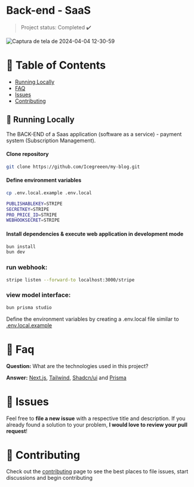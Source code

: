 <h1 align="left">
    <a">Back-end - SaaS</a>
</h1>

> Project status: Completed :heavy_check_mark:

![Captura de tela de 2024-04-04 12-30-59](https://github.com/Icegreeen/Saas-system/assets/56550632/4495b9d6-b1ea-4fba-923c-39666acf1aee)
                                  
# :pushpin: Table of Contents

* [Running Locally](#construction_worker-running-locally)
* [FAQ](#postbox-faq)
* [Issues](#bug-issues)
* [Contributing](#tada-contributing)

## :construction_worker: Running Locally

The BACK-END of a Saas application (software as a service) - payment system (Subscription Management).

#### Clone repository
```bash
git clone https://github.com/Icegreeen/my-blog.git
```

#### Define environment variables
```bash
cp .env.local.example .env.local

PUBLISHABLEKEY=STRIPE
SECRETKEY=STRIPE
PRO_PRICE_ID=STRIPE
WEBHOOKSECRET=STRIPE
```

#### Install dependencies & execute web application in development mode
```bash
bun install
bun dev 
```

### run webhook:

```bash
stripe listen --forward-to localhost:3000/stripe
```

### view model interface:

```bash
bun prisma studio
```

Define the environment variables by creating a .env.local file similar to [.env.local.example](https://github.com/Icegreeen/Saas-system)

# :postbox: Faq

**Question:** What are the technologies used in this project?

**Answer:** [Next.js](https://nextjs.org/), [Tailwind](), [Shadcn/ui]() and [Prisma]()

# :bug: Issues

Feel free to **file a new issue** with a respective title and description. If you already found a solution to your problem, **I would love to review your pull request**!

# :tada: Contributing

Check out the [contributing](https://github.com/Icegreeen/my-blog/blob/main/CONTRIBUTING.md) page to see the best places to file issues, start discussions and begin contributing
